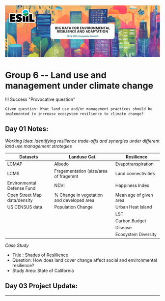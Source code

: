 ![](./assets/esiil_content/Summit_Header.png)

# Group 6 -- Land use and management under climate change 

!!! Success "Provocative question"

    Given question: What land use and/or management practices should be implemented to increase ecosystem resilience to climate change?


Day 01 Notes: 
---
*Working Idea*: *Identifying resilience trade-offs and synergies under different land use management strategies*

| Datasets      | Landuse Cat.  | Resilience |
| ------------- | ------------- | ---------- |
| LCMAP    | Albedo | Evapotranspiration |
| LCMS | Fragementation (size/area of fragemnt  | Land connectivities
| Environmental Defense Fund | NDVI | Happiness Index
| Open Street Map data/density | % Change in vegetation and developed area | Mean age of given area
| US CENSUS data | Population Change | Urban Heat Island |
| | | LST |
| | | Carbon Budget |
| | | Disease |
| | | Ecosystem Diversity|


_Case Study_

- Title : Shades of Resiilience
- Question: How does land cover change affect social and environmental resilience?
- Study Area: State of California



## Day 03 Project Update:
---
